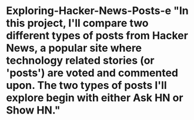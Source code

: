# Exploring-Hacker-News-Posts-e "In this project, I'll compare two different types of posts from Hacker News, a popular site where technology related stories (or 'posts') are voted and commented upon. The two types of posts I'll explore begin with either Ask HN or Show HN." 
